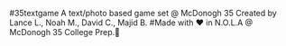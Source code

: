#35textgame
A text/photo based game set @ McDonogh 35
Created by Lance L., Noah M., David C., Majid B.
#Made with ❤️  in N.O.L.A @ McDonogh 35 College Prep.🦅 
